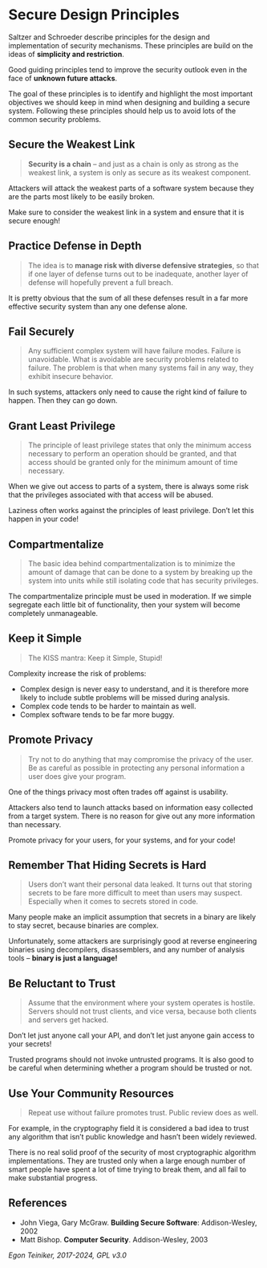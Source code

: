 # Secure Design Principles

Saltzer and Schroeder describe principles for the design and implementation 
of security mechanisms. These principles are build on the ideas of 
**simplicity and restriction**.

Good guiding principles tend to improve the security outlook even in 
the face of **unknown future attacks**.

The goal of these principles is to identify and highlight the most important 
objectives we should keep in mind when designing and building a secure system. 
Following these principles should help us to avoid lots of the common 
security problems.

## Secure the Weakest Link

> **Security is a chain** – and just as a chain is only as strong as the 
> weakest link, a system is only as secure as its weakest component.

Attackers will attack the weakest parts of a software system because they 
are the parts most likely to be easily broken.

Make sure to consider the weakest link in a system and ensure that it is 
secure enough!


## Practice Defense in Depth
> The idea is to **manage risk with diverse defensive strategies**, so that 
> if one layer of defense turns out to be inadequate, another layer of defense 
> will hopefully prevent a full breach.

It is pretty obvious that the sum of all these defenses result in a far more 
effective security system than any one defense alone.


## Fail Securely
> Any sufficient complex system will have failure modes. Failure is unavoidable. 
> What is avoidable are security problems related to failure. The problem is that 
> when many systems fail in any way, they exhibit insecure behavior.

In such systems, attackers only need to cause the right kind of failure to happen. 
Then they can go down.


## Grant Least Privilege 
> The principle of least privilege states that only the minimum access necessary 
> to perform an operation should be granted, and that access should be granted 
> only for the minimum amount of time necessary.

When we give out access to parts of a system, there is always some risk that 
the privileges associated with that access will be abused.

Laziness often works against the principles of least privilege. Don’t let this 
happen in your code!


## Compartmentalize

> The basic idea behind compartmentalization is to minimize the amount of damage 
> that can be done to a system by breaking up the system into units while still 
> isolating code that has security privileges.

The compartmentalize principle must be used in moderation. If we simple segregate 
each little bit of functionality, then your system will become completely 
unmanageable.


## Keep it Simple

> The KISS mantra: Keep it Simple, Stupid!

Complexity increase the risk of problems:
* Complex design is never easy to understand, and it is therefore more likely 
    to include subtle problems will be missed during analysis.
* Complex code tends to be harder to maintain as well.
* Complex software tends to be far more buggy.


## Promote Privacy
> Try not to do anything that may compromise the privacy of the user. Be as 
> careful as possible in protecting any personal information a user does 
> give your program.

One of the things privacy most often trades off against is usability.

Attackers also tend to launch attacks based on information easy collected 
from a target system. There is no reason for give out any more information 
than necessary.

Promote privacy for your users, for your systems, and for your code!


## Remember That Hiding Secrets is Hard
> Users don’t want their personal data leaked. It turns out that storing 
> secrets to be fare more difficult to meet than users may suspect. 
> Especially when it comes to secrets stored in code.

Many people make an implicit assumption that secrets in a binary are likely 
to stay secret, because binaries are complex.

Unfortunately, some attackers are surprisingly good at reverse engineering 
binaries using decompilers, disassemblers, and any number of analysis tools – 
**binary is just a language!**


## Be Reluctant to Trust
> Assume that the environment where your system operates is hostile. 
> Servers should not trust clients, and vice versa, because both clients 
> and servers get hacked.

Don’t let just anyone call your API, and don’t let just anyone gain access 
to your secrets!

Trusted programs should not invoke untrusted programs. It is also good to 
be careful when determining whether a program should be trusted or not.

## Use Your Community Resources

> Repeat use without failure promotes trust.
> Public review does as well.

For example, in the cryptography field it is considered a bad idea to trust 
any algorithm that isn’t public knowledge and hasn’t been widely reviewed.

There is no real solid proof of the security of most cryptographic algorithm
implementations. They are trusted only when a large enough number of smart 
people have spent a lot of time trying to break them, and all fail to make 
substantial progress. 


## References

* John Viega, Gary McGraw. **Building Secure Software**: Addison-Wesley, 2002
* Matt Bishop. **Computer Security**. Addison-Wesley, 2003

*Egon Teiniker, 2017-2024, GPL v3.0*